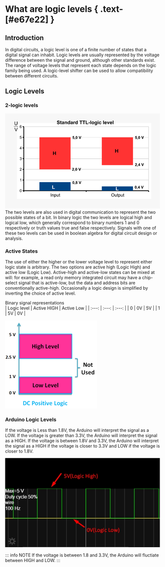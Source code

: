 # What are logic levels { .text-[#e67e22] }

## Introduction

In digital circuits, a logic level is one of a finite number of states that a digital signal can inhabit. Logic levels are usually represented by the voltage difference between the signal and ground, although other standards exist. The range of voltage levels that represent each state depends on the logic family being used. A logic-level shifter can be used to allow compatibility between different circuits.

## Logic Levels

### 2-logic levels
![logic](../../assets/images/logiclevel/logic.png)
The two levels are also used in digital communication to represent the two possible states of a bit.
In binary logic the two levels are logical high and logical low, which generally correspond to binary numbers 1 and 0 respectively or truth values true and false respectively. Signals with one of these two levels can be used in boolean algebra for digital circuit design or analysis.

### **Active States**

The use of either the higher or the lower voltage level to represent either logic state is arbitrary. The two options are active high (Logic High) and active low (Logic Low). Active-high and active-low states can be mixed at will: for example, a read only memory integrated circuit may have a chip-select signal that is active-low, but the data and address bits are conventionally active-high. Occasionally a logic design is simplified by inverting the choice of active level.
    
Binary signal representations   
| Logic level | Active HIGH | Active Low |
| :---: | :---: | :---: |
| 0 | 0V | 5V |
| 1 | 5V | 0V |

![level](../../assets/images/logiclevel/level.png)

### **Arduino Logic Levels**

If the voltage is Less than 1.8V, the Arduino will interpret the signal as a LOW. If the voltage is greater than 3.3V, the Arduino will interpret the signal as a HIGH. If the voltage is between 1.8V and 3.3V, the Arduino will interpret the signal as a HIGH if the voltage is closer to 3.3V and LOW if the voltage is closer to 1.8V.

![logiclvl](../../assets/images/logiclevel/circuitjslogic.jpg)

::: info NOTE
If the voltage is between 1.8 and 3.3V, the Arduino will fluctiate between HIGH and LOW.
:::